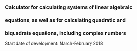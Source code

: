 ### Calculator for calculating systems of linear algebraic
### equations, as well as for calculating quadratic and
### biquadrate equations, including complex numbers

Start date of development: March-February 2018